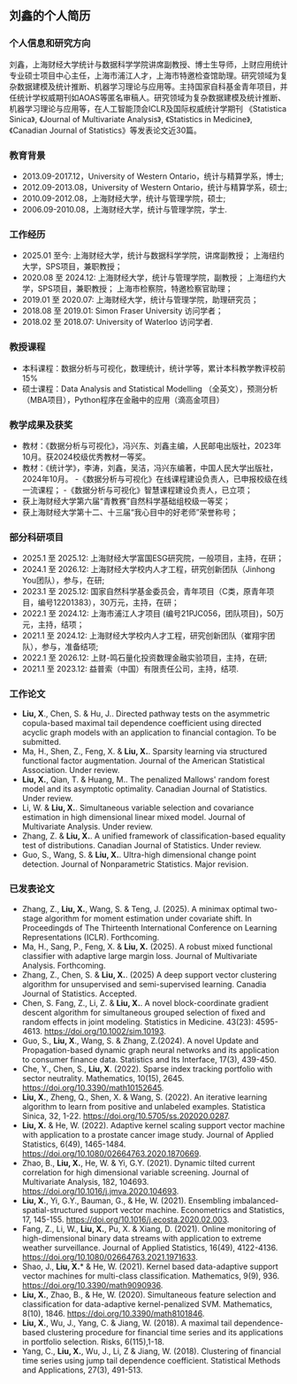 ## 刘鑫的个人简历


### 个人信息和研究方向
刘鑫，上海财经大学统计与数据科学学院讲席副教授、博士生导师，上财应用统计专业硕士项目中心主任，上海市浦江人才，上海市特邀检查馆助理。研究领域为复杂数据建模及统计推断、机器学习理论与应用等。主持国家自科基金青年项目，并任统计学权威期刊如AOAS等匿名审稿人。研究领域为复杂数据建模及统计推断、机器学习理论与应用等，在人工智能顶会ICLR及国际权威统计学期刊 《Statistica Sinica》, 《Journal of Multivariate Analysis》, 《Statistics in Medicine》, 《Canadian Journal of Statistics》等发表论文近30篇。


### 教育背景
- 2013.09-2017.12，University of Western Ontario，统计与精算学系，博士;
- 2012.09-2013.08，University of Western Ontario，统计与精算学系，硕士;
- 2010.09-2012.08，上海财经大学，统计与管理学院，硕士;
- 2006.09-2010.08，上海财经大学，统计与管理学院，学士.


### 工作经历
- 2025.01 至今: 上海财经大学，统计与数据科学学院，讲席副教授；
               上海纽约大学，SPS项目，兼职教授；
- 2020.08 至 2024.12: 上海财经大学，统计与管理学院，副教授；
               上海纽约大学，SPS项目，兼职教授；
               上海市检察院，特邀检察官助理；
- 2019.01 至 2020.07:  上海财经大学，统计与管理学院，助理研究员；
- 2018.08 至 2019.01:  Simon Fraser University 访问学者；
- 2018.02 至 2018.07:  University of Waterloo 访问学者.


### 教授课程
- 本科课程：数据分析与可视化，数理统计，统计学等，累计本科教学教评校前15%
- 硕士课程：Data Analysis and Statistical Modelling （全英文），预测分析（MBA项目），Python程序在金融中的应用（滴高金项目）


### 教学成果及获奖
- 教材：《数据分析与可视化》，冯兴东、刘鑫主编，人民邮电出版社，2023年10月。获2024校级优秀教材一等奖。
- 教材：《统计学》，李涛，刘鑫，吴洁，冯兴东编著，中国人民大学出版社，2024年10月。
-《数据分析与可视化》在线课程建设负责人，已申报校级在线一流课程；
-《数据分析与可视化》智慧课程建设负责人，已立项；
- 获上海财经大学第六届“青教赛”自然科学基础组校级一等奖；
- 获上海财经大学第十二、十三届“我心目中的好老师”荣誉称号；


### 部分科研项目
- 2025.1 至 2025.12: 上海财经大学富国ESG研究院，一般项目，主持，在研；
- 2024.1 至 2026.12: 上海财经大学校内人才工程，研究创新团队（Jinhong You团队），参与，在研;
- 2023.1 至 2025.12: 国家自然科学基金委员会，青年项目（C类，原青年项目，编号12201383），30万元，主持，在研；
- 2022.1 至 2024.12: 上海市浦江人才项目 (编号21PJC056，团队项目)，50万元，主持，结项；
- 2021.1 至 2024.12: 上海财经大学校内人才工程，研究创新团队（崔翔宇团队），参与，准备结项;
- 2022.1 至 2026.12: 上财-鸣石量化投资数理金融实验项目，主持，在研;
- 2021.1 至 2023.12: 益普索（中国）有限责任公司，主持，结项.



### 工作论文
- **Liu, X**., Chen, S. & Hu, J.. Directed pathway tests on the asymmetric copula-based maximal tail dependence coefficient using directed acyclic graph models with an application to financial contagion. To be submitted.
- Ma, H., Shen, Z., Feng, X. & **Liu, X.**. Sparsity learning via structured functional factor augmentation. Journal of the American Statistical Association. Under review.
- **Liu, X.**, Qian, T. & Huang, M.. The penalized Mallows' random forest model and its asymptotic optimality. Canadian Journal of Statistics. Under review.
- Li, W. & **Liu, X.**. Simultaneous variable selection and covariance estimation in high dimensional linear mixed model. Journal of Multivariate Analysis. Under review.
- Zhang, Z. & **Liu, X.**. A unified framework of classification-based equality test of distributions. Canadian Journal of Statistics. Under review.
- Guo, S., Wang, S. & **Liu, X.**. Ultra-high dimensional change point detection. Journal of Nonparametric Statistics. Major revision.


### 已发表论文
- Zhang, Z., **Liu, X.**, Wang, S. & Teng, J. (2025). A minimax optimal two-stage algorithm for moment estimation under covariate shift. In Proceedingds of The Thirteenth International Conference on Learning Representations (ICLR). Forthcoming.
- Ma, H., Sang, P., Feng, X. & **Liu, X.** (2025). A robust mixed functional classifier with adaptive large margin loss. Journal of Multivariate Analysis. Forthcoming.
- Zhang, Z., Chen, S. & **Liu, X.**. (2025) A deep support vector clustering algorithm for unsupervised and semi-supervised learning. Canadia Journal of Statistics. Accepted.
- Chen, S. Fang, Z., Li, Z. & **Liu, X.**. A novel block-coordinate gradient descent algorithm for simultaneous grouped selection of fixed and random effects in joint modeling. Statistics in Medicine. 43(23): 4595-4613. https://doi.org/10.1002/sim.10193.
- Guo, S., **Liu, X**., Wang, S. & Zhang, Z.(2024). A novel Update and Propagation-based dynamic graph neural networks and its application to consumer finance data. Statistics and Its Interface, 17(3), 439-450. 
- Che, Y., Chen, S., **Liu, X**. (2022). Sparse index tracking portfolio with sector neutrality. Mathematics, 10(15), 2645. https://doi.org/10.3390/math10152645.
- **Liu, X.**, Zheng, Q., Shen, X. & Wang, S. (2022). An iterative learning algorithm to learn from positive and unlabeled examples. Statistica Sinica, 32, 1-22. https://doi.org/10.5705/ss.202020.0287.
- **Liu, X.** & He, W. (2022). Adaptive kernel scaling support vector machine with application to a prostate cancer image study. Journal of Applied Statistics, 6(49), 1465-1484. https://doi.org/10.1080/02664763.2020.1870669. 
- Zhao, B., **Liu, X.**, He, W. & Yi, G.Y. (2021). Dynamic tilted current correlation for high dimensional variable screening. Journal of Multivariate Analysis, 182, 104693. https://doi.org/10.1016/j.jmva.2020.104693.
- **Liu, X.**, Yi, G.Y., Bauman, G., & He, W. (2021). Ensembling imbalanced-spatial-structured support vector machine. Econometrics and Statistics, 17, 145-155. https://doi.org/10.1016/j.ecosta.2020.02.003.
- Fang, Z., Li, W., **Liu, X.**, Pu, X. & Xiang, D. (2021). Online monitoring of high-dimensional binary data streams with application to extreme weather surveillance. Journal of Applied Statistics, 16(49), 4122-4136. https://doi.org/10.1080/02664763.2021.1971633.
- Shao, J., **Liu, X.*** & He, W. (2021). Kernel based data-adaptive support vector machines for multi-class classification. Mathematics, 9(9), 936. https://doi.org/10.3390/math9090936.
- **Liu, X.**, Zhao, B., & He, W. (2020). Simultaneous feature selection and classification for data-adaptive kernel-penalized SVM. Mathematics, 8(10), 1846. https://doi.org/10.3390/math8101846.
- **Liu, X.**, Wu, J., Yang, C. & Jiang, W. (2018). A maximal tail dependence-based clustering procedure for financial time series and its applications in portfolio selection. Risks, 6(115),1-18. 
- Yang, C., **Liu, X.**, Wu, J., Li, Z & Jiang, W. (2018). Clustering of financial time series using jump tail dependence coefficient. Statistical Methods and Applications, 27(3), 491-513.


 





